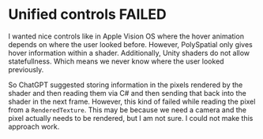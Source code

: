 # Unified controls FAILED

I wanted nice controls like in Apple Vision OS where the hover animation depends on where the user looked before. However, PolySpatial only gives hover information within a shader. Additionally, Unity shaders do not allow statefullness. Which means we never know where the user looked previously.

So ChatGPT suggested storing information in the pixels rendered by the shader and then reading them via C# and then sending that back into the shader in the next frame. However, this kind of failed while reading the pixel from a `RenderedTexture`. This may be because we need a camera and the pixel actually needs to be rendered, but I am not sure. I could not make this approach work. 
